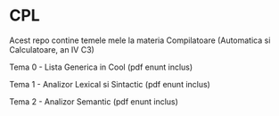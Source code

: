 # CPL

Acest repo contine temele mele la materia Compilatoare (Automatica si Calculatoare, an IV C3)

Tema 0 - Lista Generica in Cool (pdf enunt inclus)

Tema 1 - Analizor Lexical si Sintactic (pdf enunt inclus)

Tema 2 - Analizor Semantic (pdf enunt inclus)
